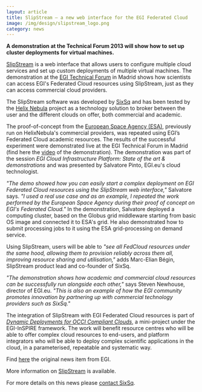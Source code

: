 ```yaml
---
layout: article
title: SlipStream – a new web interface for the EGI Federated Cloud
image: /img/design/slipstream_logo.png
category: news
---
```


**A demonstration at the Technical Forum 2013 will show how to set up cluster deployments for virtual machines.**

[SlipStream](http://sixsq.com/products/slipstream.html) is a web interface that allows users to configure multiple cloud services and set up custom deployments of multiple virtual machines. The demonstration at the [EGI Technical Forum](http://tf2013.egi.eu) in Madrid shows how scientists can access EGI's Federated Cloud resources using SlipStream, just as they can access commercial cloud providers.

The SlipStream software was developed by [SixSq](http://sixsq.com) and has been tested by the [Helix Nebula](http://www.helix-nebula.eu) project as a technology solution to broker between the user and the different clouds on offer, both commercial and academic.

The proof-of-concept from the [European Space Agency (ESA)](http://esa.int), previously run on HelixNebula's commercial providers, was repeated using EGI’s Federated Cloud academic resources. The results of the successful experiment were demonstrated live at the EGI Technical Forum in Madrid (find here the [video](http://youtu.be/U5KwmvLvovA) of the demonstration).
The demonstration was part of the session *EGI Cloud Infrastructure Platform: State of the art & demonstrations* and was presented by Salvatore Pinto, EGI.eu's cloud technologist.

*"The demo showed how you can easily start a complex deployment on EGI Federated Cloud resources using the SlipStream web interface,"* Salvatore says. *"I used a real use case and as an example, I repeated the work performed by the European Space Agency during their proof of concept on EGI's Federated Cloud."*
In the demonstration, Salvatore deployed a computing cluster, based on the Globus grid middleware starting from basic OS image and connected it to ESA's  grid. He also demonstrated how to submit processing jobs to it using the ESA grid-processing on demand service.

Using SlipStream, users will be able to *"see all FedCloud resources under the same hood, allowing them to provision reliably across them all, improving resource sharing and utilisation,"* adds Marc-Elian Bégin, SlipStream product lead and co-founder of SixSq.

*"The demonstration shows how academic and commercial cloud resources can be successfully run alongside each other,"* says Steven Newhouse, director of EGI.eu. *"This is also an example of how the EGI community promotes innovation by partnering up with commercial technology providers such as SixSq."*

The integration of SlipStream with EGI Federated Cloud resources is part of [*Dynamic Deployments for OCCI Compliant Clouds*](http://www.egi.eu/news-and-media/newsletters/Inspired_Issue_11/EGI-InSPIRE_mini-projects.html#09), a mini-project under the EGI-InSPIRE framework. The work will benefit resource centres who will be able to offer complex cloud resources to end-users, and platform integrators who will be able to deploy complex scientific applications in the cloud, in a parameterised, repeatable and systematic way.

Find [here](http://go.egi.eu/slip) the original news item from EGI.

More information on [SlipStream](http://sixsq.com/products/slipstream.html) is available. 

For more details on this news please [contact SixSq](mailto:info@sixsq.com).
